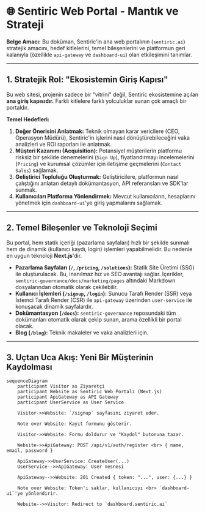 # 🌐 Sentiric Web Portal - Mantık ve Strateji

**Belge Amacı:** Bu doküman, Sentiric'in ana web portalının (`sentiric.ai`) stratejik amacını, hedef kitlelerini, temel bileşenlerini ve platformun geri kalanıyla (özellikle `api-gateway` ve `dashboard-ui`) olan etkileşimini tanımlar.

---

## 1. Stratejik Rol: "Ekosistemin Giriş Kapısı"

Bu web sitesi, projenin sadece bir "vitrini" değil, Sentiric ekosistemine açılan **ana giriş kapısıdır.** Farklı kitlelere farklı yolculuklar sunan çok amaçlı bir portaldır.

**Temel Hedefleri:**
1.  **Değer Önerisini Anlatmak:** Teknik olmayan karar vericilere (CEO, Operasyon Müdürü), Sentiric'in işlerini nasıl dönüştürebileceğini vaka analizleri ve ROI raporları ile anlatmak.
2.  **Müşteri Kazanımı (Acquisition):** Potansiyel müşterilerin platformu risksiz bir şekilde denemelerini (`Sign Up`), fiyatlandırmayı incelemelerini (`Pricing`) ve kurumsal çözümler için iletişime geçmelerini (`Contact Sales`) sağlamak.
3.  **Geliştirici Topluluğu Oluşturmak:** Geliştiricilere, platformun nasıl çalıştığını anlatan detaylı dokümantasyon, API referansları ve SDK'lar sunmak.
4.  **Kullanıcıları Platforma Yönlendirmek:** Mevcut kullanıcıların, hesaplarını yönetmek için `dashboard-ui`'ye giriş yapmalarını sağlamak.

---

## 2. Temel Bileşenler ve Teknoloji Seçimi

Bu portal, hem statik içeriği (pazarlama sayfaları) hızlı bir şekilde sunmalı hem de dinamik (kullanıcı kaydı, login) işlemleri yapabilmelidir. Bu nedenle en uygun teknoloji **Next.js**'dir.

*   **Pazarlama Sayfaları (`/`, `/pricing`, `/solutions`):** Statik Site Üretimi (SSG) ile oluşturulacak. Bu, inanılmaz hız ve SEO avantajı sağlar. İçerikler, `sentiric-governance/docs/marketing/pages` altındaki Markdown dosyalarından otomatik olarak çekilebilir.
*   **Kullanıcı İşlemleri (`/signup`, `/login`):** Sunucu Tarafı Render (SSR) veya İstemci Tarafı Render (CSR) ile `api-gateway` üzerinden `user-service` ile konuşacak dinamik sayfalardır.
*   **Dokümantasyon (`/docs`):** `sentiric-governance` reposundaki tüm dokümanları otomatik olarak çekip sunan, arama özellikli bir portal olacak.
*   **Blog (`/blog`):** Teknik makaleler ve vaka analizleri için.

---

## 3. Uçtan Uca Akış: Yeni Bir Müşterinin Kaydolması

```mermaid
sequenceDiagram
    participant Visitor as Ziyaretçi
    participant Website as Sentiric Web Portalı (Next.js)
    participant ApiGateway as API Gateway
    participant UserService as User Service

    Visitor->>Website: `/signup` sayfasını ziyaret eder.
    
    Note over Website: Kayıt formunu gösterir.

    Visitor->>Website: Formu doldurur ve "Kaydol" butonuna tazar.
    
    Website->>ApiGateway: POST /api/v1/auth/register <br> { name, email, password }
    
    ApiGateway->>UserService: CreateUser(...)
    UserService-->>ApiGateway: User nesnesi
    
    ApiGateway-->>Website: 201 Created { token: "...", user: {...} }

    Note over Website: Token'ı saklar, kullanıcıyı <br> `dashboard-ui`'ye yönlendirir.

    Website-->>Visitor: Redirect to `dashboard.sentiric.ai`
```
